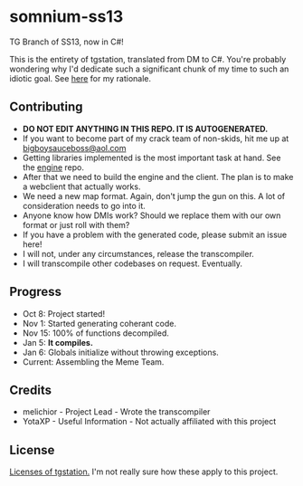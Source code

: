 # somnium-ss13
TG Branch of SS13, now in C#!

This is the entirety of tgstation, translated from DM to C#. You're probably wondering why I'd dedicate such a significant chunk of my time to such an idiotic goal. See [here](A_ROBUST_PROPOSAL.md) for my rationale.

## Contributing
- **DO NOT EDIT ANYTHING IN THIS REPO. IT IS AUTOGENERATED.**
- If you want to become part of my crack team of non-skids, hit me up at bigboysauceboss@aol.com
- Getting libraries implemented is the most important task at hand. See the [engine](https://github.com/somnium13/somnium-engine) repo.
- After that we need to build the engine and the client. The plan is to make a webclient that actually works.
- We need a new map format. Again, don't jump the gun on this. A lot of consideration needs to go into it.
- Anyone know how DMIs work? Should we replace them with our own format or just roll with them?
- If you have a problem with the generated code, please submit an issue here!
- I will not, under any circumstances, release the transcompiler.
- I will transcompile other codebases on request. Eventually.

## Progress

- Oct 8: Project started!
- Nov 1: Started generating coherant code.
- Nov 15: 100% of functions decompiled.
- Jan 5: **It compiles.**
- Jan 6: Globals initialize without throwing exceptions.
- Current: Assembling the Meme Team.

## Credits
- melichior - Project Lead - Wrote the transcompiler
- YotaXP - Useful Information - Not actually affiliated with this project

## License
[Licenses of tgstation.](https://github.com/somnium13/-tg-station#license) I'm not really sure how these apply to this project.
